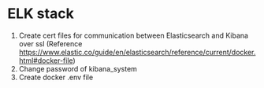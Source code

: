 # ELK stack
1. Create cert files for communication between Elasticsearch and Kibana over ssl (Reference https://www.elastic.co/guide/en/elasticsearch/reference/current/docker.html#docker-file)
2. Change password of kibana_system
3. Create docker .env file